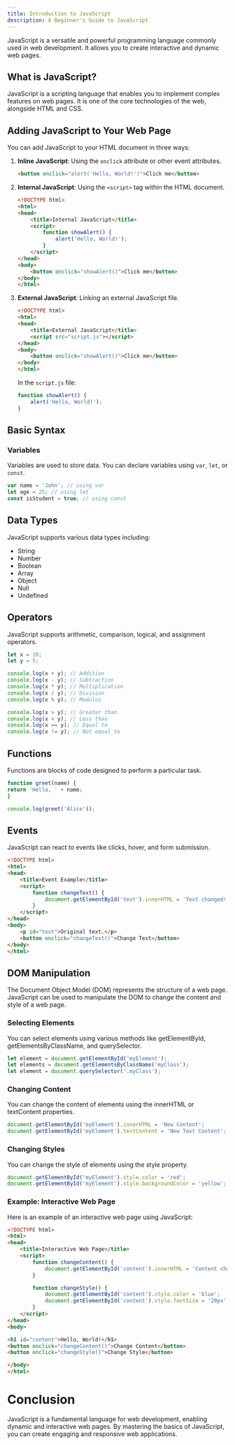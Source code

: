```yaml
---
title: Introduction to JavaScript
description: A Beginner's Guide to JavaScript
---
```


JavaScript is a versatile and powerful programming language commonly used in web development. It allows you to create interactive and dynamic web pages.

## What is JavaScript?

JavaScript is a scripting language that enables you to implement complex features on web pages. It is one of the core technologies of the web, alongside HTML and CSS.

## Adding JavaScript to Your Web Page

You can add JavaScript to your HTML document in three ways:

1. **Inline JavaScript**: Using the `onclick` attribute or other event attributes.

    ```html
    <button onclick="alert('Hello, World!')">Click me</button>
    ```

2. **Internal JavaScript**: Using the `<script>` tag within the HTML document.

    ```html
    <!DOCTYPE html>
    <html>
    <head>
        <title>Internal JavaScript</title>
        <script>
            function showAlert() {
                alert('Hello, World!');
            }
        </script>
    </head>
    <body>
        <button onclick="showAlert()">Click me</button>
    </body>
    </html>
    ```

3. **External JavaScript**: Linking an external JavaScript file.

    ```html
    <!DOCTYPE html>
    <html>
    <head>
        <title>External JavaScript</title>
        <script src="script.js"></script>
    </head>
    <body>
        <button onclick="showAlert()">Click me</button>
    </body>
    </html>
    ```

   In the `script.js` file:

    ```javascript
    function showAlert() {
        alert('Hello, World!');
    }
    ```

## Basic Syntax

### Variables
Variables are used to store data. You can declare variables using `var`, `let`, or `const`.

```javascript
var name = 'John'; // using var
let age = 25; // using let
const isStudent = true; // using const
```

## Data Types
JavaScript supports various data types including:
- String
- Number
- Boolean
- Array
- Object
- Null
- Undefined

## Operators
JavaScript supports arithmetic, comparison, logical, and assignment operators.

```javascript
let x = 10;
let y = 5;

console.log(x + y); // Addition
console.log(x - y); // Subtraction
console.log(x * y); // Multiplication
console.log(x / y); // Division
console.log(x % y); // Modulus

console.log(x > y); // Greater than
console.log(x < y); // Less than
console.log(x == y); // Equal to
console.log(x != y); // Not equal to
```

## Functions
Functions are blocks of code designed to perform a particular task.

```javascript
function greet(name) {
return 'Hello, ' + name;
}

console.log(greet('Alice'));
```
## Events
JavaScript can react to events like clicks, hover, and form submission.

```html
<!DOCTYPE html>
<html>
<head>
    <title>Event Example</title>
    <script>
        function changeText() {
            document.getElementById('text').innerHTML = 'Text changed!';
        }
    </script>
</head>
<body>
    <p id="text">Original text.</p>
    <button onclick="changeText()">Change Text</button>
</body>
</html>
```
## DOM Manipulation
The Document Object Model (DOM) represents the structure of a web page. JavaScript can be used to manipulate the DOM to change the content and style of a web page.

### Selecting Elements
You can select elements using various methods like getElementById, getElementsByClassName, and querySelector.

```javascript
let element = document.getElementById('myElement');
let elements = document.getElementsByClassName('myClass');
let element = document.querySelector('.myClass');
```
### Changing Content
You can change the content of elements using the innerHTML or textContent properties.

```javascript
document.getElementById('myElement').innerHTML = 'New Content';
document.getElementById('myElement').textContent = 'New Text Content';
````
### Changing Styles
You can change the style of elements using the style property.

```javascript
document.getElementById('myElement').style.color = 'red';
document.getElementById('myElement').style.backgroundColor = 'yellow';
```
### Example: Interactive Web Page
Here is an example of an interactive web page using JavaScript:

```html
<!DOCTYPE html>
<html>
<head>
    <title>Interactive Web Page</title>
    <script>
        function changeContent() {
            document.getElementById('content').innerHTML = 'Content changed!';
        }

        function changeStyle() {
            document.getElementById('content').style.color = 'blue';
            document.getElementById('content').style.fontSize = '20px';
        }
    </script>
</head>
<body>

<h1 id="content">Hello, World!</h1>
<button onclick="changeContent()">Change Content</button>
<button onclick="changeStyle()">Change Style</button>

</body>
</html>
```
# Conclusion
JavaScript is a fundamental language for web development, enabling dynamic and interactive web pages. By mastering the basics of JavaScript, you can create engaging and responsive web applications.